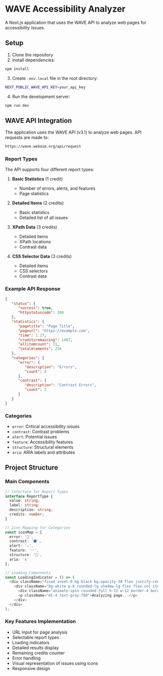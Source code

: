 # WAVE Accessibility Analyzer

A Next.js application that uses the WAVE API to analyze web pages for accessibility issues.

## Setup

1. Clone the repository
2. Install dependencies:

```bash
npm install
```

3. Create `.env.local` file in the root directory:

```bash
NEXT_PUBLIC_WAVE_API_KEY=your_api_key
```

4. Run the development server:

```bash
npm run dev
```

## WAVE API Integration

The application uses the WAVE API (v3.1) to analyze web pages. API requests are made to:

```bash
https://wave.webaim.org/api/request
```

### Report Types

The API supports four different report types:

1. **Basic Statistics** (1 credit)
   - Number of errors, alerts, and features
   - Page statistics

2. **Detailed Items** (2 credits)
   - Basic statistics
   - Detailed list of all issues

3. **XPath Data** (3 credits)
   - Detailed items
   - XPath locations
   - Contrast data

4. **CSS Selector Data** (3 credits)
   - Detailed items
   - CSS selectors
   - Contrast data

### Example API Response

```json
{
   "status": {
      "success": true,
      "httpstatuscode": 200
   },
   "statistics": {
      "pagetitle": "Page Title",
      "pageurl": "https://example.com",
      "time": 1.27,
      "creditsremaining": 1487,
      "allitemcount": 21,
      "totalelements": 234
   },
   "categories": {
      "error": {
         "description": "Errors",
         "count": 4
      },
      "contrast": {
         "description": "Contrast Errors",
         "count": 2
      }
   }
}
```

### Categories

- `error`: Critical accessibility issues
- `contrast`: Contrast problems
- `alert`: Potential issues
- `feature`: Accessibility features
- `structure`: Structural elements
- `aria`: ARIA labels and attributes

## Project Structure

### Main Components

```typescript
// Interface for Report Types
interface ReportType {
  value: string;
  label: string;
  description: string;
  credits: number;
}

// Icon Mapping for Categories
const iconMap = {
  error: '🔴',
  contrast: '⚫',
  alert: '⚠️',
  feature: '✅',
  structure: '🔷',
  aria: '♿'
};

// Loading Components
const LoadingIndicator = () => (
  <div className="fixed inset-0 bg-black bg-opacity-30 flex justify-center items-center z-50">
    <div className="bg-white p-6 rounded-lg shadow-lg flex flex-col items-center">
      <div className="animate-spin rounded-full h-12 w-12 border-4 border-blue-500 border-t-transparent"></div>
      <p className="mt-4 text-gray-700">Analyzing page...</p>
    </div>
  </div>
);
```

### Key Features Implementation

- URL input for page analysis
- Selectable report types
- Loading indicators
- Detailed results display
- Remaining credits counter
- Error handling
- Visual representation of issues using icons
- Responsive design

